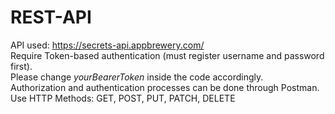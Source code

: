 # REST-API
API used: https://secrets-api.appbrewery.com/ <br>
Require Token-based authentication (must register username and password first). <br>
Please change <i>yourBearerToken</i> inside the code accordingly. <br>
Authorization and authentication processes can be done through Postman. <br>
Use HTTP Methods: GET, POST, PUT, PATCH, DELETE
